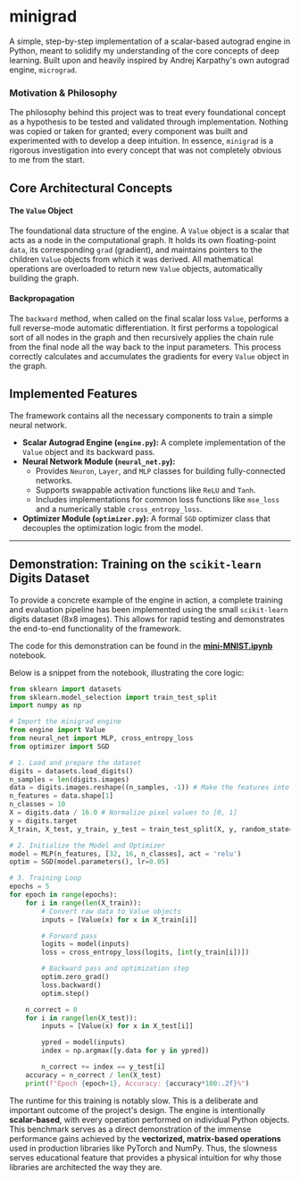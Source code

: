 # minigrad

A simple, step-by-step implementation of a scalar-based autograd engine in Python, meant to solidify my understanding of the core concepts of deep learning. Built upon and heavily inspired by Andrej Karpathy's own autograd engine, `micrograd`.

### Motivation & Philosophy

The philosophy behind this project was to treat every foundational concept as a hypothesis to be tested and validated through implementation. Nothing was copied or taken for granted; every component was built and experimented with to develop a deep intuition. In essence, `minigrad` is a rigorous investigation into every concept that was not completely obvious to me from the start.

## Core Architectural Concepts

#### The `Value` Object
The foundational data structure of the engine. A `Value` object is a scalar that acts as a node in the computational graph. It holds its own floating-point `data`, its corresponding `grad` (gradient), and maintains pointers to the children `Value` objects from which it was derived. All mathematical operations are overloaded to return new `Value` objects, automatically building the graph.

#### Backpropagation
The `backward` method, when called on the final scalar loss `Value`, performs a full reverse-mode automatic differentiation. It first performs a topological sort of all nodes in the graph and then recursively applies the chain rule from the final node all the way back to the input parameters. This process correctly calculates and accumulates the gradients for every `Value` object in the graph.

## Implemented Features

The framework contains all the necessary components to train a simple neural network.

*   **Scalar Autograd Engine (`engine.py`):** A complete implementation of the `Value` object and its backward pass.
*   **Neural Network Module (`neural_net.py`):** 
    *   Provides `Neuron`, `Layer`, and `MLP` classes for building fully-connected networks.
    *   Supports swappable activation functions like `ReLU` and `Tanh`.
    *   Includes implementations for common loss functions like `mse_loss` and a numerically stable `cross_entropy_loss`.
*   **Optimizer Module (`optimizer.py`):** A formal `SGD` optimizer class that decouples the optimization logic from the model.

---

## Demonstration: Training on the `scikit-learn` Digits Dataset

To provide a concrete example of the engine in action, a complete training and evaluation pipeline has been implemented using the small `scikit-learn` digits dataset (8x8 images). This allows for rapid testing and demonstrates the end-to-end functionality of the framework.

The code for this demonstration can be found in the [**mini-MNIST.ipynb**](./mini-MSINT.ipynb) notebook.

Below is a snippet from the notebook, illustrating the core logic:

```python
from sklearn import datasets
from sklearn.model_selection import train_test_split
import numpy as np

# Import the minigrad engine
from engine import Value
from neural_net import MLP, cross_entropy_loss
from optimizer import SGD

# 1. Load and prepare the dataset
digits = datasets.load_digits()
n_samples = len(digits.images)
data = digits.images.reshape((n_samples, -1)) # Make the features into one-dim array
n_features = data.shape[1]
n_classes = 10
X = digits.data / 16.0 # Normalize pixel values to [0, 1]
y = digits.target
X_train, X_test, y_train, y_test = train_test_split(X, y, random_state=1)

# 2. Initialize the Model and Optimizer
model = MLP(n_features, [32, 16, n_classes], act = 'relu')
optim = SGD(model.parameters(), lr=0.05)

# 3. Training Loop
epochs = 5
for epoch in range(epochs):
    for i in range(len(X_train)):
        # Convert raw data to Value objects
        inputs = [Value(x) for x in X_train[i]]

        # Forward pass
        logits = model(inputs)
        loss = cross_entropy_loss(logits, [int(y_train[i])])

        # Backward pass and optimization step
        optim.zero_grad()
        loss.backward()
        optim.step()

    n_correct = 0
    for i in range(len(X_test)):
        inputs = [Value(x) for x in X_test[i]]

        ypred = model(inputs)
        index = np.argmax([y.data for y in ypred])

        n_correct += index == y_test[i]
    accuracy = n_correct / len(X_test)
    print(f"Epoch {epoch+1}, Accuracy: {accuracy*100:.2f}%")
```
The runtime for this training is notably slow. This is a deliberate and important outcome of the project's design. The engine is intentionally **scalar-based**, with every operation performed on individual Python objects. This benchmark serves as a direct demonstration of the immense performance gains achieved by the **vectorized, matrix-based operations** used in production libraries like PyTorch and NumPy. Thus, the slowness serves educational feature that provides a physical intuition for why those libraries are architected the way they are.
  
